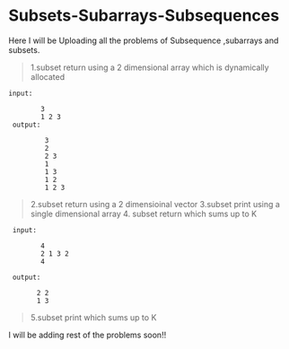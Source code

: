 # Subsets-Subarrays-Subsequences
Here I will be Uploading all the problems of Subsequence ,subarrays and subsets.

> 1.subset return using a 2 dimensional array which is dynamically allocated
    
    
    input:
           
            3
            1 2 3
     output:

             3
             2
             2 3
             1
             1 3
             1 2
             1 2 3
> 2.subset return using a 2 dimensioinal vector
> 3.subset print using a single dimensional array
> 4. subset return which sums up to K
    
     
     input: 
     
            4
            2 1 3 2
            4
     
     output:
     
           2 2 
           1 3
           
> 5.subset print which sums up to K

I will be adding rest of the problems soon!!
